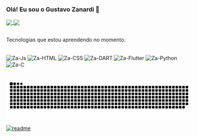 ### Olá! Eu sou o Gustavo Zanardi 👋

<div>
    <a href="https://github.com/GustavoZanardi15">
    <img height="180cm" align="center" src="https://github-readme-stats.vercel.app/api?username=GustavoZanardi15&show_icons=true&theme=darcula&include_all_comits=true&count_private=true"/>
    <img height="180cm" align="center" src="https://github-readme-stats.vercel.app/api/top-langs/?username=GustavoZanardi15&layout=compact&langs_count=16&theme=darcula"/>
    </a> 
</div>
        
##
        
Tecnologias que estou aprendendo no momento.

<div style="display: inline_block"><br>
    <img align="center" alt="Za-Js" heigth="30" width="40" src="https://cdn.jsdelivr.net/gh/devicons/devicon@latest/icons/javascript/javascript-original.svg">
    <img align="center" alt="Za-HTML" heigth="30" width="40" src="https://cdn.jsdelivr.net/gh/devicons/devicon@latest/icons/html5/html5-original.svg">
    <img align="center" alt="Za-CSS" heigth="30" width="40" src="https://cdn.jsdelivr.net/gh/devicons/devicon@latest/icons/css3/css3-original.svg">
    <img align="center" alt="Za-DART" heigth="30" width="40" src="https://cdn.jsdelivr.net/gh/devicons/devicon@latest/icons/dart/dart-original.svg">
    <img align="center" alt="Za-Flutter" heigth="30" width="40" src="https://cdn.jsdelivr.net/gh/devicons/devicon@latest/icons/flutter/flutter-original.svg">
    <img align="center" alt="Za-Python" heigth="30" width="40" src="https://cdn.jsdelivr.net/gh/devicons/devicon@latest/icons/python/python-original.svg">
    <img align="center" alt="Za-C" heigth="30" width="40" src="https://cdn.jsdelivr.net/gh/devicons/devicon@latest/icons/c/c-original.svg">  
</div>

##

 ![Snake animation](https://github.com/ThiagoBussola/ThiagoBussola/blob/output/github-contribution-grid-snake.svg)



[![readme](https://github-readme-stats.vercel.app/api/pin/?username=GustavoZanardi15&repo=GustavoZanardi15&theme=react)](https://github.com/GustavoZanardi15/GustavoZanardi15)
